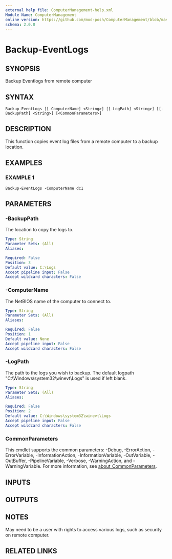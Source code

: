 ```yaml
---
external help file: ComputerManagement-help.xml
Module Name: ComputerManagement
online version: https://github.com/mod-posh/ComputerManagement/blob/master/docs/Backup-EventLogs.md#backup-eventlogs
schema: 2.0.0
---
```


# Backup-EventLogs

## SYNOPSIS
Backup Eventlogs from remote computer

## SYNTAX

```
Backup-EventLogs [[-ComputerName] <String>] [[-LogPath] <String>] [[-BackupPath] <String>] [<CommonParameters>]
```

## DESCRIPTION
This function copies event log files from a remote computer to a backup location.

## EXAMPLES

### EXAMPLE 1
```
Backup-EventLogs -ComputerName dc1
```

## PARAMETERS

### -BackupPath
The location to copy the logs to.

```yaml
Type: String
Parameter Sets: (All)
Aliases:

Required: False
Position: 3
Default value: C:\Logs
Accept pipeline input: False
Accept wildcard characters: False
```

### -ComputerName
The NetBIOS name of the computer to connect to.

```yaml
Type: String
Parameter Sets: (All)
Aliases:

Required: False
Position: 1
Default value: None
Accept pipeline input: False
Accept wildcard characters: False
```

### -LogPath
The path to the logs you wish to backup. The default logpath
"C:\Windows\system32\winevt\Logs" is used if left blank.

```yaml
Type: String
Parameter Sets: (All)
Aliases:

Required: False
Position: 2
Default value: C:\Windows\system32\winevt\Logs
Accept pipeline input: False
Accept wildcard characters: False
```

### CommonParameters
This cmdlet supports the common parameters: -Debug, -ErrorAction, -ErrorVariable, -InformationAction, -InformationVariable, -OutVariable, -OutBuffer, -PipelineVariable, -Verbose, -WarningAction, and -WarningVariable. For more information, see [about_CommonParameters](http://go.microsoft.com/fwlink/?LinkID=113216).

## INPUTS

## OUTPUTS

## NOTES
May need to be a user with rights to access various logs, such as security on remote computer.

## RELATED LINKS
